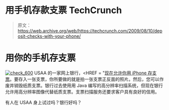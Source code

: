 # 用手机存款支票 TechCrunch

> 原文：<https://web.archive.org/web/https://techcrunch.com/2009/08/10/deposit-checks-with-your-phone/>

# 用你的手机存支票

[![check_600](img/3f3b1516195cced95ade7f6e381da9b8.png "check_600")](https://web.archive.org/web/20221007165941/https://beta.techcrunch.com/wp-content/uploads/2009/08/check_600.jpg)
USAA 的一家网上银行，<HREF = "[现在允许你用 iPhone 存支票](https://web.archive.org/web/20221007165941/http://www.nytimes.com/2009/08/10/technology/10check.html?_r=3&partner=rss&emc=rss)。要存入一张支票，你所要做的就是拍一张支票正反面的照片。然后，您可以作废并销毁纸质支票。银行过去使用用 Java 编写的高分辨率扫描系统，但现在银行允许用高分辨率图像代替纸质支票。支票扫描服务还要求客户具有良好的信用。

有人在 USAA 身上试过吗？银行好吗？